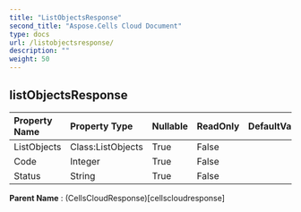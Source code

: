 ```yaml
---
title: "ListObjectsResponse"
second_title: "Aspose.Cells Cloud Document"
type: docs
url: /listobjectsresponse/
description: ""
weight: 50
---
```


## **listObjectsResponse**

 

| Property Name | Property Type | Nullable |  ReadOnly | DefaultValue | Description | 
| :- | :- | :- |:- |  :- | :- |
| ListObjects | Class:ListObjects | True |  False |  |  |  
| Code | Integer | True |  False |  |  |  
| Status | String | True |  False |  |  |  

**Parent Name** : (CellsCloudResponse)[cellscloudresponse]

